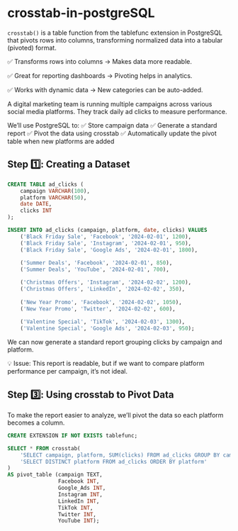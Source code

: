 # crosstab-in-postgreSQL

`crosstab()` is a table function from the tablefunc extension in PostgreSQL that pivots rows into columns, transforming normalized data into a tabular (pivoted) format.

✅ Transforms rows into columns → Makes data more readable.

✅ Great for reporting dashboards → Pivoting helps in analytics.

✅ Works with dynamic data → New categories can be auto-added.

A digital marketing team is running multiple campaigns across various social media platforms. They track daily ad clicks to measure performance.

We’ll use PostgreSQL to:
✅ Store campaign data
✅ Generate a standard report
✅ Pivot the data using crosstab
✅ Automatically update the pivot table when new platforms are added

## Step 1️⃣: Creating a Dataset

```sql
CREATE TABLE ad_clicks (
    campaign VARCHAR(100),
    platform VARCHAR(50),
    date DATE,
    clicks INT
);
```

```sql
INSERT INTO ad_clicks (campaign, platform, date, clicks) VALUES
    ('Black Friday Sale', 'Facebook', '2024-02-01', 1200),
    ('Black Friday Sale', 'Instagram', '2024-02-01', 950),
    ('Black Friday Sale', 'Google Ads', '2024-02-01', 1800),
    
    ('Summer Deals', 'Facebook', '2024-02-01', 850),
    ('Summer Deals', 'YouTube', '2024-02-01', 700),

    ('Christmas Offers', 'Instagram', '2024-02-02', 1200),
    ('Christmas Offers', 'LinkedIn', '2024-02-02', 350),
    
    ('New Year Promo', 'Facebook', '2024-02-02', 1050),
    ('New Year Promo', 'Twitter', '2024-02-02', 600),
    
    ('Valentine Special', 'TikTok', '2024-02-03', 1300),
    ('Valentine Special', 'Google Ads', '2024-02-03', 950);
```

We can now generate a standard report grouping clicks by campaign and platform.


💡 Issue: This report is readable, but if we want to compare platform performance per campaign, it’s not ideal.

## Step 3️⃣: Using crosstab to Pivot Data

To make the report easier to analyze, we’ll pivot the data so each platform becomes a column.
```sql
CREATE EXTENSION IF NOT EXISTS tablefunc;
```

```sql
SELECT * FROM crosstab(
    'SELECT campaign, platform, SUM(clicks) FROM ad_clicks GROUP BY campaign, platform ORDER BY campaign',
    'SELECT DISTINCT platform FROM ad_clicks ORDER BY platform'
) 
AS pivot_table (campaign TEXT, 
                Facebook INT, 
                Google_Ads INT, 
                Instagram INT, 
                LinkedIn INT, 
                TikTok INT, 
                Twitter INT, 
                YouTube INT);
```
